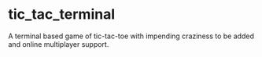 # tic_tac_terminal
A terminal based game of tic-tac-toe with impending craziness to be added and online multiplayer support. 
